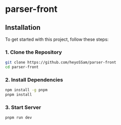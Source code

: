# parser-front

## Installation

To get started with this project, follow these steps:

### 1. Clone the Repository

```bash
git clone https://github.com/heyoSSam/parser-front
cd parser-front
```

### 2. Install Dependencies

```bash
npm install -g pnpm
pnpm install
```

### 3. Start Server

```bash
pnpm run dev
```
